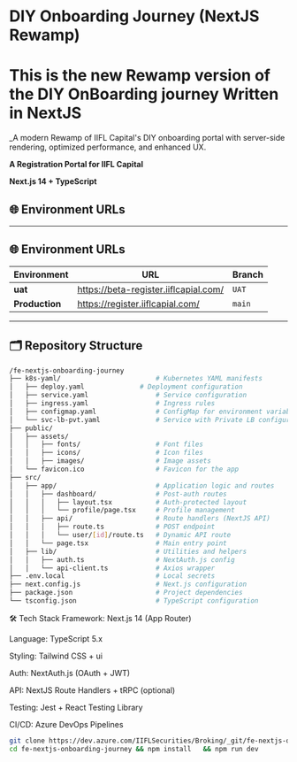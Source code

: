 # DIY Onboarding Journey (NextJS Rewamp)  

# This is the new Rewamp version of the DIY OnBoarding journey Written in NextJS   
_A modern Rewamp of IIFL Capital's DIY onboarding portal with server-side rendering, optimized performance, and enhanced UX.

**A Registration Portal for IIFL Capital**  

**Next.js 14 + TypeScript**  

## 🌐 Environment URLs  

---

## 🌐 Environment URLs  
| Environment   | URL                                   | Branch    |  
|---------------|---------------------------------------|-----------|  
| **uat**       | https://beta-register.iiflcapial.com/ | `UAT`     |  
| **Production**| https://register.iiflcapial.com/      | `main`    |  

---

## 🗂 Repository Structure  

```bash
/fe-nextjs-onboarding-journey
├── k8s-yaml/                        # Kubernetes YAML manifests  
│   ├── deploy.yaml              # Deployment configuration  
│   ├── service.yaml                 # Service configuration  
│   ├── ingress.yaml                 # Ingress rules  
│   ├── configmap.yaml               # ConfigMap for environment variables  
│   └── svc-lb-pvt.yaml              # Service with Private LB configuration    
├── public/                          
│   ├── assets/                    
│   │   ├── fonts/                   # Font files  
│   │   ├── icons/                   # Icon files  
│   │   ├── images/                  # Image assets  
│   └── favicon.ico                  # Favicon for the app  
├── src/                      
│   ├── app/                         # Application logic and routes  
│   │   ├── dashboard/               # Post-auth routes  
│   │   │   ├── layout.tsx           # Auth-protected layout  
│   │   │   └── profile/page.tsx     # Profile management  
│   │   ├── api/                     # Route handlers (NextJS API)  
│   │   │   ├── route.ts             # POST endpoint  
│   │   │   └── user/[id]/route.ts   # Dynamic API route  
│   │   └── page.tsx                 # Main entry point  
│   ├── lib/                         # Utilities and helpers  
│   │   ├── auth.ts                  # NextAuth.js config  
│   │   └── api-client.ts            # Axios wrapper  
├── .env.local                       # Local secrets   
├── next.config.js                   # Next.js configuration  
├── package.json                     # Project dependencies  
└── tsconfig.json                    # TypeScript configuration  
```


🛠 Tech Stack
Framework: Next.js 14 (App Router)

Language: TypeScript 5.x

Styling: Tailwind CSS + ui

Auth: NextAuth.js (OAuth + JWT)

API: NextJS Route Handlers + tRPC (optional)

Testing: Jest + React Testing Library

CI/CD: Azure DevOps Pipelines

```bash
git clone https://dev.azure.com/IIFLSecurities/Broking/_git/fe-nextjs-onboarding-journey
cd fe-nextjs-onboarding-journey && npm install   && npm run dev 
```

